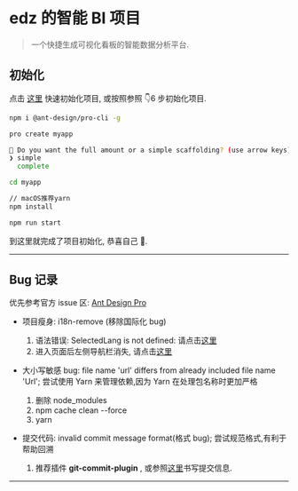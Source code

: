 # edz 的智能 BI 项目

> 一个快捷生成可视化看板的智能数据分析平台.

## 初始化

点击 [这里](https://pro.ant.design/docs/getting-started) 快速初始化项目, 或按照参照 👇6 步初始化项目.

```bash
npm i @ant-design/pro-cli -g

pro create myapp

🚀 Do you want the full amount or a simple scaffolding? (use arrow keys)
❯ simple
  complete

cd myapp

// macOS推荐yarn
npm install

npm run start
```

到这里就完成了项目初始化, 恭喜自己 🎉.

---

## Bug 记录

优先参考官方 issue 区: [Ant Design Pro](https://github.com/ant-design/ant-design-pro/issues)

- 项目瘦身: i18n-remove (移除国际化 bug)

  1. 语法错误: SelectedLang is not defined: 请点击[这里](https://github.com/ant-design/ant-design-pro/issues/11034)
  2. 进入页面后左侧导航栏消失, 请点击[这里](https://github.com/ant-design/ant-design-pro/issues/10602)

- 大小写敏感 bug: file name 'url' differs from already included file name 'Url'; 尝试使用 Yarn 来管理依赖,因为 Yarn 在处理包名称时更加严格

  1. 删除 node_modules
  2. npm cache clean --force
  3. yarn

- 提交代码: invalid commit message format(格式 bug); 尝试规范格式,有利于帮助回溯
  1. 推荐插件 **git-commit-plugin** , 或参照[这里](https://github.com/vuejs/core/blob/main/.github/commit-convention.md)书写提交信息.

---
